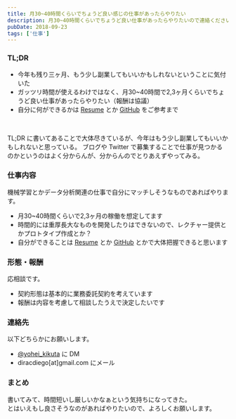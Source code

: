 ```yaml
---
title: 月30~40時間くらいでちょうど良い感じの仕事があったらやりたい
description: 月30~40時間くらいでちょうど良い仕事があったらやりたいので連絡くださいというブログ記事。
pubDate: 2018-09-23
tags: ['仕事']
---
```


### TL;DR
- 今年も残り三ヶ月、もう少し副業してもいいかもしれないということに気付いた
- ガッツリ時間が使えるわけではなく、月30~40時間で2,3ヶ月くらいでちょうど良い仕事があったらやりたい（報酬は協議）
- 自分に何ができるかは [Resume](https://github.com/yoheikikuta/resume) とか [GitHub](https://github.com/yoheikikuta) をご参考まで
<br>

TL;DR に書いてあることで大体尽きているが、今年はもう少し副業してもいいかもしれないと思っている。
ブログや Twitter で募集することで仕事が見つかるのかというのはよく分からんが、分からんのでとりあえずやってみる。

### 仕事内容
機械学習とかデータ分析関連の仕事で自分にマッチしそうなものであればやります。
- 月30~40時間くらいで2,3ヶ月の稼働を想定してます
- 時間的には重厚長大なものを開発したりはできないので、レクチャー提供とかプロトタイプ作成とか？
- 自分ができることは [Resume](https://github.com/yoheikikuta/resume) とか [GitHub](https://github.com/yoheikikuta) とかで大体把握できると思います

### 形態・報酬
応相談です。
- 契約形態は基本的に業務委託契約を考えています
- 報酬は内容を考慮して相談したうえで決定したいです

### 連絡先
以下どちらかにお願いします。
- [@yohei_kikuta](https://twitter.com/yohei_kikuta) に DM
- diracdiego[at]gmail.com にメール

### まとめ
書いてみて、時間短いし厳しいかなぁという気持ちになってきた。  
とはいえもし良さそうなのがあればやりたいので、よろしくお願いします。
